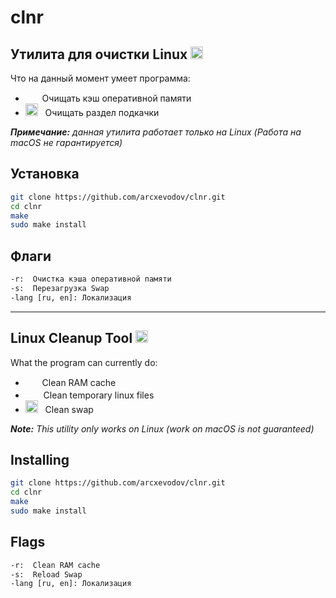# **clnr**

## Утилита для очистки Linux <img src="https://media.tenor.com/fP_RQeMnWecAAAAj/penguin-wiping-floor.gif" width="20">

Что на данный момент умеет программа:

- <img src="https://media.tenor.com/PBuEkZA9cVwAAAAi/sceptical-trashcan.gif" width="15"> &nbsp; Очищать кэш оперативной памяти
- <img src="https://media.tenor.com/VRQnbam6nfwAAAAi/wiping-squidward.gif" width="20"> &nbsp; Очищать раздел подкачки

***Примечание:** данная утилита работает только на Linux (Работа на macOS не гарантируется)*

## Установка

```bash
git clone https://github.com/arcxevodov/clnr.git
cd clnr
make
sudo make install
```

## Флаги

```bash
-r:  Очистка кэша оперативной памяти
-s:  Перезагрузка Swap
-lang [ru, en]: Локализация
```

---

## Linux Cleanup Tool <img src="https://media.tenor.com/fP_RQeMnWecAAAAj/penguin-wiping-floor.gif" width="20">

What the program can currently do:

- <img src="https://media.tenor.com/PBuEkZA9cVwAAAAi/sceptical-trashcan.gif" width="15"> &nbsp; Clean RAM cache
- <img src="https://media.tenor.com/gGY6gCZu42kAAAAi/doggy-dog.gif" width="17"> &nbsp; Clean temporary linux files
- <img src="https://media.tenor.com/VRQnbam6nfwAAAAi/wiping-squidward.gif" width="20"> &nbsp; Clean swap

***Note:** This utility only works on Linux (work on macOS is not guaranteed)*

## Installing

```bash
git clone https://github.com/arcxevodov/clnr.git
cd clnr
make
sudo make install
```

## Flags

```bash
-r:  Clean RAM cache
-s:  Reload Swap
-lang [ru, en]: Локализация
```
